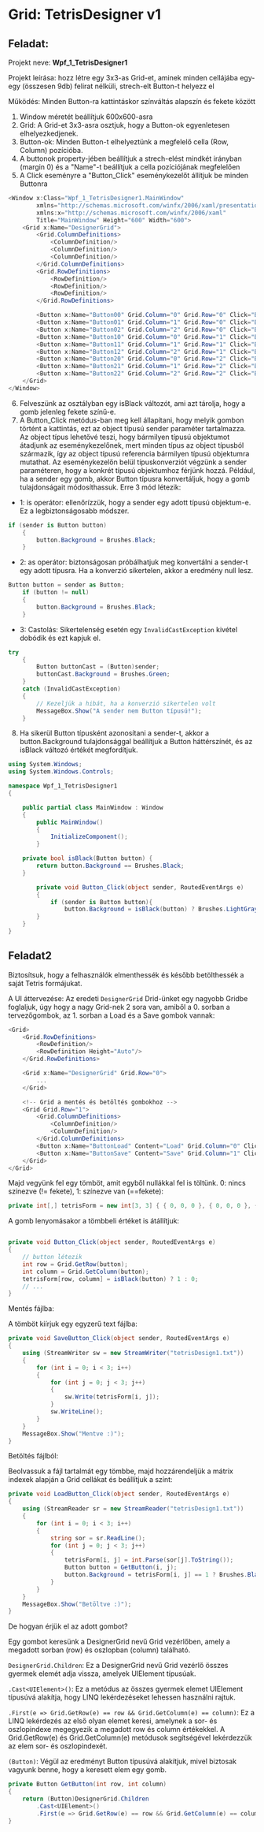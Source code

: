 # Grid: TetrisDesigner v1

## Feladat:

Projekt neve: **Wpf_1_TetrisDesigner1**

Projekt leírása: hozz létre egy 3x3-as Grid-et, aminek minden cellájába egy-egy (összesen 9db) felirat nélküli, strech-elt Button-t helyezz el

Működés: Minden Button-ra kattintáskor színváltás alapszín és fekete között

1. Window méretét beállítjuk 600x600-asra
2. Grid: A Grid-et 3x3-asra osztjuk, hogy a Button-ok egyenletesen elhelyezkedjenek.
3. Button-ok: Minden Button-t elhelyeztünk a megfelelő cella (Row, Column) pozícióba. 
4. A buttonok property-jében beállítjuk a strech-elést mindkét irányban (margin 0) és a "Name"-t beállítjuk a cella pozíciójának megfelelően
5. A Click eseményre a  "Button_Click" eseménykezelőt állítjuk be minden Buttonra

```c#
<Window x:Class="Wpf_1_TetrisDesigner1.MainWindow"
        xmlns="http://schemas.microsoft.com/winfx/2006/xaml/presentation"
        xmlns:x="http://schemas.microsoft.com/winfx/2006/xaml"
        Title="MainWindow" Height="600" Width="600">
    <Grid x:Name="DesignerGrid">
        <Grid.ColumnDefinitions>
            <ColumnDefinition/>
            <ColumnDefinition/>
            <ColumnDefinition/>
        </Grid.ColumnDefinitions>
        <Grid.RowDefinitions>
            <RowDefinition/>
            <RowDefinition/>
            <RowDefinition/>
        </Grid.RowDefinitions>

        <Button x:Name="Button00" Grid.Column="0" Grid.Row="0" Click="Button_Click"/>
        <Button x:Name="Button01" Grid.Column="1" Grid.Row="0" Click="Button_Click"/>
        <Button x:Name="Button02" Grid.Column="2" Grid.Row="0" Click="Button_Click"/>
        <Button x:Name="Button10" Grid.Column="0" Grid.Row="1" Click="Button_Click"/>
        <Button x:Name="Button11" Grid.Column="1" Grid.Row="1" Click="Button_Click"/>
        <Button x:Name="Button12" Grid.Column="2" Grid.Row="1" Click="Button_Click"/>
        <Button x:Name="Button20" Grid.Column="0" Grid.Row="2" Click="Button_Click"/>
        <Button x:Name="Button21" Grid.Column="1" Grid.Row="2" Click="Button_Click"/>
        <Button x:Name="Button22" Grid.Column="2" Grid.Row="2" Click="Button_Click"/>
    </Grid>
</Window>
```

6. Felveszünk az osztályban egy isBlack változót, ami azt tárolja, hogy a gomb jelenleg fekete színű-e.
7. A Button_Click metódus-ban meg kell állapítani, hogy melyik gombon történt a kattintás, ezt az object típusú sender paraméter tartalmazza. Az object típus lehetővé teszi, hogy bármilyen típusú objektumot átadjunk az eseménykezelőnek, mert minden típus az object típusból származik, így az object típusú referencia bármilyen típusú objektumra mutathat. Az eseménykezelőn belül típuskonverziót végzünk a sender paraméteren, hogy a konkrét típusú objektumhoz férjünk hozzá. Például, ha a sender egy gomb, akkor Button típusra konvertáljuk, hogy a gomb tulajdonságait módosíthassuk. Erre 3 mód létezik: 
- 1: is operátor: ellenőrízzük, hogy a sender egy adott típusú objektum-e. Ez a legbiztonságosabb módszer.
```c#
if (sender is Button button)
    {
        button.Background = Brushes.Black;
    }
```
- 2: as operátor: biztonságosan próbálhatjuk meg konvertálni a sender-t egy adott típusra. Ha a konverzió sikertelen, akkor a eredmény null lesz.
```c#
Button button = sender as Button;
    if (button != null)
    {
        button.Background = Brushes.Black;
    }
```
- 3: Castolás: Sikertelenség esetén egy `InvalidCastException` kivétel dobódik és ezt kapjuk el.
```c#
try
    {
        Button buttonCast = (Button)sender;
        buttonCast.Background = Brushes.Green;
    }
    catch (InvalidCastException)
    {
        // Kezeljük a hibát, ha a konverzió sikertelen volt
        MessageBox.Show("A sender nem Button típusú!");
    }
```
8. Ha sikerül Button típusként azonosítani a sender-t, akkor a button.Background tulajdonsággal beállítjuk a Button háttérszínét, és az isBlack változó értékét megfordítjuk.

```c#
using System.Windows;
using System.Windows.Controls;

namespace Wpf_1_TetrisDesigner1
{

    public partial class MainWindow : Window
    {
        public MainWindow()
        {
            InitializeComponent();
        }

	private bool isBlack(Button button) { 
	    return button.Background == Brushes.Black;
	}

        private void Button_Click(object sender, RoutedEventArgs e)
        {
            if (sender is Button button){
                button.Background = isBlack(button) ? Brushes.LightGray : Brushes.Black;
        }
    }
}
```
## Feladat2
Biztosítsuk, hogy a felhasználók elmenthessék és később betölthessék a saját Tetris formájukat.

A UI áttervezése:
Az eredeti `DesignerGrid` Drid-ünket egy nagyobb Gridbe foglaljuk, úgy hogy a nagy Grid-nek 2 sora van, amiből a 0. sorban a tervezőgombok, az 1. sorban a Load és a Save gombok vannak:

```c#
<Grid>
    <Grid.RowDefinitions>
        <RowDefinition/>
        <RowDefinition Height="Auto"/>
    </Grid.RowDefinitions>

    <Grid x:Name="DesignerGrid" Grid.Row="0">
        ...
    </Grid>

    <!-- Grid a mentés és betöltés gombokhoz -->
    <Grid Grid.Row="1">
        <Grid.ColumnDefinitions>
            <ColumnDefinition/>
            <ColumnDefinition/>
        </Grid.ColumnDefinitions>
        <Button x:Name="ButtonLoad" Content="Load" Grid.Column="0" Click="LoadButton_Click" HorizontalAlignment="Center" Width="90" Height="54" Margin="10"/>
        <Button x:Name="ButtonSave" Content="Save" Grid.Column="1" Click="SaveButton_Click" HorizontalAlignment="Center" Width="90" Height="54" Margin="10"/>
    </Grid>
</Grid>
```


Majd vegyünk fel egy tömböt, amit egyből nullákkal fel is töltünk. 0: nincs színezve (!= fekete), 1: színezve van (==fekete): 

```c#
private int[,] tetrisForm = new int[3, 3] { { 0, 0, 0 }, { 0, 0, 0 }, { 0, 0, 0 } };
```

A gomb lenyomásakor a tömbbeli értéket is átállítjuk:
```c#

private void Button_Click(object sender, RoutedEventArgs e)
{
    // button létezik
    int row = Grid.GetRow(button);
    int column = Grid.GetColumn(button);
    tetrisForm[row, column] = isBlack(button) ? 1 : 0;
    // ...
}
```

Mentés fájlba:

A tömböt kiírjuk egy egyzerű text fájlba:

```c#
private void SaveButton_Click(object sender, RoutedEventArgs e)
{
    using (StreamWriter sw = new StreamWriter("tetrisDesign1.txt"))
    {
        for (int i = 0; i < 3; i++)
        {
            for (int j = 0; j < 3; j++)
            {
                sw.Write(tetrisForm[i, j]);
            }
            sw.WriteLine();
        }
    }
    MessageBox.Show("Mentve :)");
}
```

Betöltés fájlból:

Beolvassuk a fájl tartalmát egy tömbbe, majd hozzárendeljük a mátrix indexek alapján a Grid cellákat és beállítjuk a színt:

```c#
private void LoadButton_Click(object sender, RoutedEventArgs e)
{
    using (StreamReader sr = new StreamReader("tetrisDesign1.txt"))
    {
        for (int i = 0; i < 3; i++)
        {
            string sor = sr.ReadLine();
            for (int j = 0; j < 3; j++)
            {
                tetrisForm[i, j] = int.Parse(sor[j].ToString());
                Button button = GetButton(i, j);
                button.Background = tetrisForm[i, j] == 1 ? Brushes.Black : Brushes.LightGray;
            }
        }
    }
    MessageBox.Show("Betöltve :)");
}
```

De hogyan érjük el az adott gombot?

Egy gombot keresünk a DesignerGrid nevű Grid vezérlőben, amely a megadott sorban (row) és oszlopban (column) található. 

`DesignerGrid.Children`: Ez a DesignerGrid nevű Grid vezérlő összes gyermek elemét adja vissza, amelyek UIElement típusúak.

`.Cast<UIElement>()`: Ez a metódus az összes gyermek elemet UIElement típusúvá alakítja, hogy LINQ lekérdezéseket lehessen használni rajtuk.

`.First(e => Grid.GetRow(e) == row && Grid.GetColumn(e) == column)`: Ez a LINQ lekérdezés az első olyan elemet keresi, amelynek a sor- és oszlopindexe megegyezik a megadott row és column értékekkel. A Grid.GetRow(e) és Grid.GetColumn(e) metódusok segítségével lekérdezzük az elem sor- és oszlopindexét.

`(Button)`: Végül az eredményt Button típusúvá alakítjuk, mivel biztosak vagyunk benne, hogy a keresett elem egy gomb.

```c#
private Button GetButton(int row, int column)
{
    return (Button)DesignerGrid.Children
        .Cast<UIElement>()
        .First(e => Grid.GetRow(e) == row && Grid.GetColumn(e) == column);
}
```



